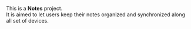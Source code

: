 This is a <b>Notes</b> project.<br/>
It is aimed to let users keep their notes organized and synchronized along all set of devices.